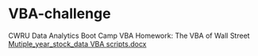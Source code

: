 # VBA-challenge
CWRU Data Analytics Boot Camp VBA Homework: The VBA of Wall Street
[Mutiple_year_stock_data VBA scripts.docx](https://github.com/yxz674/VBA-challenge/files/6985841/Mutiple_year_stock_data.VBA.scripts.docx)

